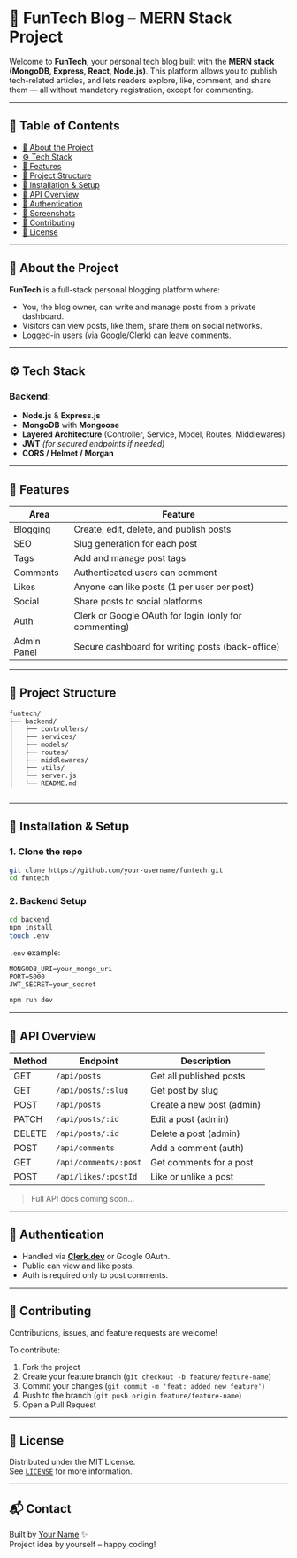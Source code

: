 # 📰 FunTech Blog – MERN Stack Project

Welcome to **FunTech**, your personal tech blog built with the **MERN stack (MongoDB, Express, React, Node.js)**. This platform allows you to publish tech-related articles, and lets readers explore, like, comment, and share them — all without mandatory registration, except for commenting.

---

## 📌 Table of Contents

- [📖 About the Project](#-about-the-project)
- [⚙️ Tech Stack](#️-tech-stack)
- [🚀 Features](#-features)
- [📂 Project Structure](#-project-structure)
- [🔧 Installation & Setup](#-installation--setup)
- [🧪 API Overview](#-api-overview)
- [👤 Authentication](#-authentication)
- [📸 Screenshots](#-screenshots)
- [🤝 Contributing](#-contributing)
- [🪪 License](#-license)

---

## 📖 About the Project

**FunTech** is a full-stack personal blogging platform where:
- You, the blog owner, can write and manage posts from a private dashboard.
- Visitors can view posts, like them, share them on social networks.
- Logged-in users (via Google/Clerk) can leave comments.

---

## ⚙️ Tech Stack


### Backend:
- **Node.js** & **Express.js**
- **MongoDB** with **Mongoose**
- **Layered Architecture** (Controller, Service, Model, Routes, Middlewares)
- **JWT** *(for secured endpoints if needed)*
- **CORS / Helmet / Morgan**

---

## 🚀 Features

| Area        | Feature                                         |
|-------------|--------------------------------------------------|
| Blogging    | Create, edit, delete, and publish posts          |
| SEO         | Slug generation for each post                    |
| Tags        | Add and manage post tags                         |
| Comments    | Authenticated users can comment                  |
| Likes       | Anyone can like posts (1 per user per post)      |
| Social      | Share posts to social platforms                  |
| Auth        | Clerk or Google OAuth for login (only for commenting) |
| Admin Panel | Secure dashboard for writing posts (back-office) |

---

## 📂 Project Structure

```
funtech/
├── backend/
│   ├── controllers/
│   ├── services/
│   ├── models/
│   ├── routes/
│   ├── middlewares/
│   ├── utils/
│   └── server.js
│   └── README.md


```

---

## 🔧 Installation & Setup

### 1. Clone the repo

```bash
git clone https://github.com/your-username/funtech.git
cd funtech
```

### 2. Backend Setup

```bash
cd backend
npm install
touch .env
```

`.env` example:

```
MONGODB_URI=your_mongo_uri
PORT=5000
JWT_SECRET=your_secret
```

```bash
npm run dev
```

---

## 🧪 API Overview

| Method | Endpoint              | Description                 |
|--------|------------------------|-----------------------------|
| GET    | `/api/posts`          | Get all published posts     |
| GET    | `/api/posts/:slug`    | Get post by slug            |
| POST   | `/api/posts`          | Create a new post (admin)   |
| PATCH  | `/api/posts/:id`      | Edit a post (admin)         |
| DELETE | `/api/posts/:id`      | Delete a post (admin)       |
| POST   | `/api/comments`       | Add a comment (auth)        |
| GET    | `/api/comments/:post` | Get comments for a post     |
| POST   | `/api/likes/:postId`  | Like or unlike a post       |

> Full API docs coming soon...

---

## 👤 Authentication

- Handled via [**Clerk.dev**](https://clerk.dev) or Google OAuth.
- Public can view and like posts.
- Auth is required only to post comments.

---

## 🤝 Contributing

Contributions, issues, and feature requests are welcome!

To contribute:
1. Fork the project
2. Create your feature branch (`git checkout -b feature/feature-name`)
3. Commit your changes (`git commit -m 'feat: added new feature'`)
4. Push to the branch (`git push origin feature/feature-name`)
5. Open a Pull Request

---

## 🪪 License

Distributed under the MIT License.  
See [`LICENSE`](License.md) for more information.

---

## 📬 Contact

Built by [Your Name](https://github.com/your-username) ✨  
Project idea by yourself – happy coding!